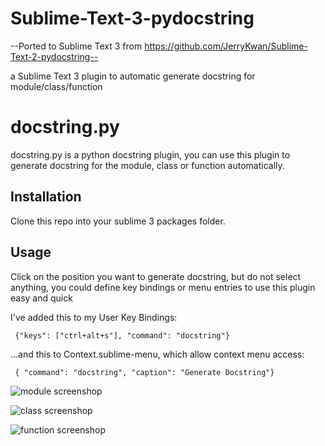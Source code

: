 Sublime-Text-3-pydocstring
==========================
--Ported to Sublime Text 3 from https://github.com/JerryKwan/Sublime-Text-2-pydocstring--

a Sublime Text 3 plugin to automatic generate docstring for module/class/function

docstring.py
============

docstring.py is a python docstring plugin, you can use this plugin to generate docstring
for the module, class or function automatically.

Installation
------------
Clone this repo into your sublime 3 packages folder.

Usage
-----
Click on the position you want to generate docstring, but do not select anything, you could
define key bindings or menu entries to use this plugin easy and quick

I've added this to my User Key Bindings:

     {"keys": ["ctrl+alt+s"], "command": "docstring"}

...and this to Context.sublime-menu, which allow context menu access:

     { "command": "docstring", "caption": "Generate Docstring"}

![module screenshop](https://github.com/JerryKwan/Sublime-Text-2-pydocstring/raw/master/module_docstring.PNG)

![class screenshop](https://github.com/JerryKwan/Sublime-Text-2-pydocstring/raw/master/class_docstring.PNG)

![function screenshop](https://github.com/JerryKwan/Sublime-Text-2-pydocstring/raw/master/function_docstring.PNG)
